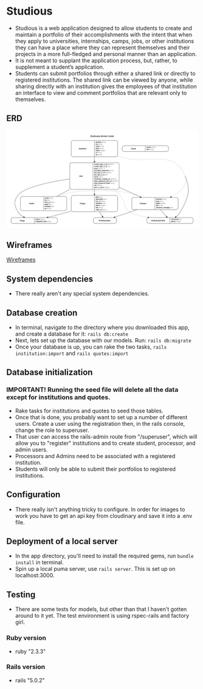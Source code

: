 # Studious
- Studious is a web application designed to allow students to create and maintain a portfolio of their accomplishments with the intent that when they apply to universities, internships, camps, jobs, or other institutions they can have a place where they can represent themselves and their projects in a more full-fledged and personal manner than an application.
- It is not meant to supplant the application process, but, rather, to supplement a student’s application.
- Students can submit portfolios through either a shared link or directly to registered institutions. The shared link can be viewed by anyone, while sharing directly with an institution gives the employees of that institution an interface to view and comment portfolios that are relevant only to themselves.

## ERD
![ERD](/ERD.png)

## Wireframes
[Wireframes](/wireframes.pdf)

## System dependencies
- There really aren't any special system dependencies.


## Database creation
- In terminal, navigate to the directory where you downloaded this app, and create a database for it: `rails db:create`
- Next, lets set up the database with our models. Run: `rails db:migrate`
- Once your database is up, you can rake the two tasks, `rails institution:import` and `rails quotes:import`


## Database initialization
### IMPORTANT! Running the seed file will delete all the data except for institutions and quotes.
- Rake tasks for institutions and quotes to seed those tables.
- Once that is done, you probably want to set up a number of different users. Create a user using the registration then, in the rails console, change the role to superuser.
- That user can access the rails-admin route from "/superuser", which will allow you to "register" institutions and to create student, processor, and admin users.
- Processors and Admins need to be associated with a registered institution.
- Students will only be able to submit their portfolios to registered institutions.


## Configuration
- There really isn't anything tricky to configure. In order for images to work you have to get an api key from cloudinary and save it into a .env file.


## Deployment of a local server
- In the app directory, you'll need to install the required gems, run `bundle install` in terminal.
- Spin up a local puma server, use `rails server`. This is set up on localhost:3000.


## Testing
- There are some tests for models, but other than that I haven't gotten around to it yet. The test environment is
using rspec-rails and factory girl.


### Ruby version
- ruby "2.3.3"

### Rails version
- rails "5.0.2"
